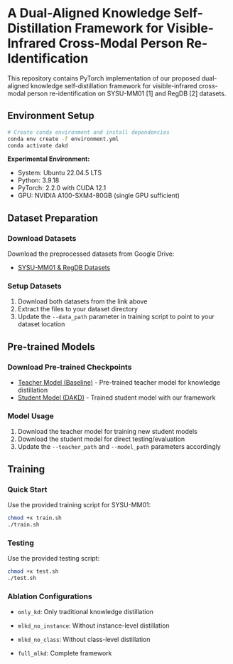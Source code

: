 # A Dual-Aligned Knowledge Self-Distillation Framework for Visible-Infrared Cross-Modal Person Re-Identification

This repository contains PyTorch implementation of our proposed dual-aligned knowledge self-distillation framework for visible-infrared cross-modal person re-identification on SYSU-MM01 [1] and RegDB [2] datasets.

## Environment Setup

```bash
# Create conda environment and install dependencies
conda env create -f environment.yml
conda activate dakd
```

**Experimental Environment:**
- System: Ubuntu 22.04.5 LTS
- Python: 3.9.18
- PyTorch: 2.2.0 with CUDA 12.1
- GPU: NVIDIA A100-SXM4-80GB (single GPU sufficient)

## Dataset Preparation

### Download Datasets
Download the preprocessed datasets from Google Drive:
- [SYSU-MM01 & RegDB Datasets](https://drive.google.com/drive/folders/1jJFLXwbVgvgHY0c5D8a6LWXqRcEXbr_h?usp=drive_link)

### Setup Datasets
1. Download both datasets from the link above
2. Extract the files to your dataset directory
3. Update the `--data_path` parameter in training script to point to your dataset location

## Pre-trained Models

### Download Pre-trained Checkpoints
- [Teacher Model (Baseline)](https://drive.google.com/file/d/1zA49HITsPtKBxggBh98-EproHcq6NdDW/view?usp=drive_link) - Pre-trained teacher model for knowledge distillation
- [Student Model (DAKD)](https://drive.google.com/file/d/16YW1uKIK2zhM2LHSPt-Y25XwSvlKEyxq/view?usp=sharing) - Trained student model with our framework

### Model Usage
1. Download the teacher model for training new student models
2. Download the student model for direct testing/evaluation
3. Update the `--teacher_path` and `--model_path` parameters accordingly

## Training

### Quick Start
Use the provided training script for SYSU-MM01:
```bash
chmod +x train.sh
./train.sh
```

### Testing
Use the provided testing script:
```bash
chmod +x test.sh
./test.sh
```

### Ablation Configurations
- `only_kd`: Only traditional knowledge distillation
- `mlkd_no_instance`: Without instance-level distillation
- `mlkd_no_class`: Without class-level distillation

- `full_mlkd`: Complete framework

